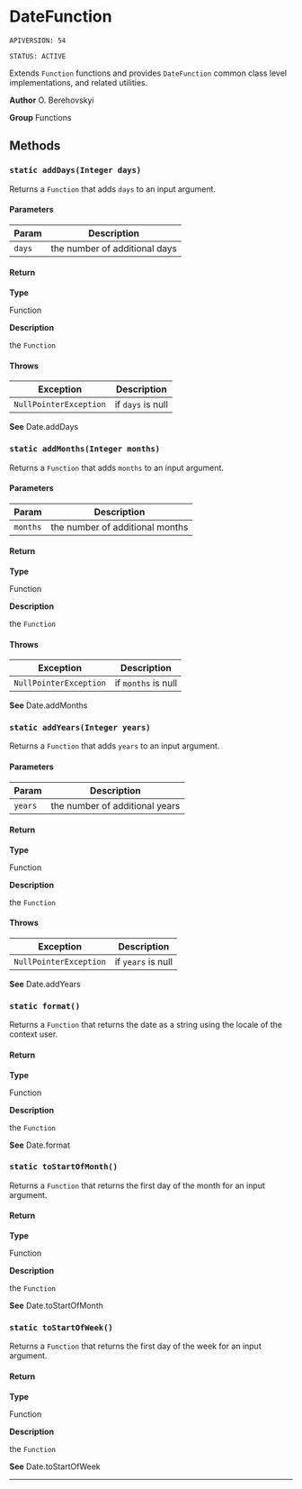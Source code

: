 # DateFunction

`APIVERSION: 54`

`STATUS: ACTIVE`

Extends `Function` functions and provides `DateFunction` common class level implementations, and related utilities.


**Author** O. Berehovskyi


**Group** Functions

## Methods
### `static addDays(Integer days)`

Returns a `Function` that adds `days` to an input argument.

#### Parameters
|Param|Description|
|---|---|
|`days`|the number of additional days|

#### Return

**Type**

Function

**Description**

the `Function`

#### Throws
|Exception|Description|
|---|---|
|`NullPointerException`|if `days` is null|


**See** Date.addDays

### `static addMonths(Integer months)`

Returns a `Function` that adds `months` to an input argument.

#### Parameters
|Param|Description|
|---|---|
|`months`|the number of additional months|

#### Return

**Type**

Function

**Description**

the `Function`

#### Throws
|Exception|Description|
|---|---|
|`NullPointerException`|if `months` is null|


**See** Date.addMonths

### `static addYears(Integer years)`

Returns a `Function` that adds `years` to an input argument.

#### Parameters
|Param|Description|
|---|---|
|`years`|the number of additional years|

#### Return

**Type**

Function

**Description**

the `Function`

#### Throws
|Exception|Description|
|---|---|
|`NullPointerException`|if `years` is null|


**See** Date.addYears

### `static format()`

Returns a `Function` that returns the date as a string using the locale of the context user.

#### Return

**Type**

Function

**Description**

the `Function`


**See** Date.format

### `static toStartOfMonth()`

Returns a `Function` that returns the first day of the month for an input argument.

#### Return

**Type**

Function

**Description**

the `Function`


**See** Date.toStartOfMonth

### `static toStartOfWeek()`

Returns a `Function` that returns the first day of the week for an input argument.

#### Return

**Type**

Function

**Description**

the `Function`


**See** Date.toStartOfWeek

---
